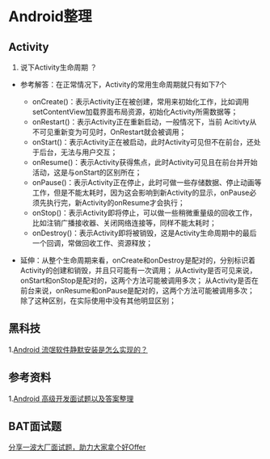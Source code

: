 # Android整理
## Activity
1. 说下Activity生命周期 ？
- 参考解答：在正常情况下，Activity的常用生命周期就只有如下7个
  - onCreate()：表示Activity正在被创建，常用来初始化工作，比如调用setContentView加载界面布局资源，初始化Activity所需数据等；
  - onRestart()：表示Activity正在重新启动，一般情况下，当前  Acitivty从不可见重新变为可见时，OnRestart就会被调用；
  - onStart()：表示Activity正在被启动，此时Activity可见但不在前台，还处于后台，无法与用户交互；
  - onResume()：表示Activity获得焦点，此时Activity可见且在前台并开始活动，这是与onStart的区别所在；
  - onPause()：表示Activity正在停止，此时可做一些存储数据、停止动画等工作，但是不能太耗时，因为这会影响到新Activity的显示，onPause必须先执行完，新Activity的onResume才会执行；
  - onStop()：表示Activity即将停止，可以做一些稍微重量级的回收工作，比如注销广播接收器、关闭网络连接等，同样不能太耗时；
  - onDestroy()：表示Activity即将被销毁，这是Activity生命周期中的最后一个回调，常做回收工作、资源释放；
  
- 延伸：从整个生命周期来看，onCreate和onDestroy是配对的，分别标识着Activity的创建和销毁，并且只可能有一次调用；
从Activity是否可见来说，onStart和onStop是配对的，这两个方法可能被调用多次；
从Activity是否在前台来说，onResume和onPause是配对的，这两个方法可能被调用多次；
除了这种区别，在实际使用中没有其他明显区别；  

## 黑科技
1.[Android 流氓软件静默安装是怎么实现的？](https://juejin.im/post/5c90f7d4f265da60d2408e7f)

## 参考资料
1.[Android 高级开发面试题以及答案整理](https://juejin.im/post/5c8b1bd56fb9a049e12b1692)

## BAT面试题
[分享一波大厂面试题，助力大家拿个好Offer](https://mp.weixin.qq.com/s/Tp_V3OAFkQTyP821BaOIXQ)
